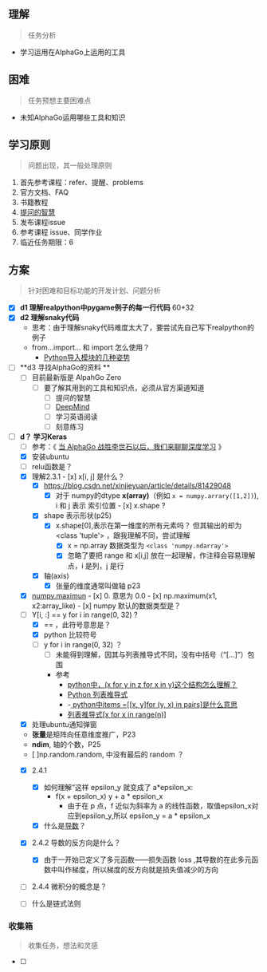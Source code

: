 ## 理解
> 任务分析

- 学习运用在AIphaGo上运用的工具



## 困难
> 任务预想主要困难点

- 未知AIphaGo运用哪些工具和知识



## 学习原则

> 问题出现，其一般处理原则

1. 首先参考课程：refer、提醒、problems
2. 官方文档、FAQ
3. 书籍教程
4. [提问的智慧](https://github.com/DebugUself/How-To-Ask-Questions-The-Smart-Way/blob/master/README-zh_CN.md)
5. 发布课程issue
6. 参考课程 issue、同学作业
7. 临近任务期限：6



## 方案
> 针对困难和目标功能的开发计划、问题分析

- [x] **d1 理解realpython中pygame例子的每一行代码** 60+32
- [x] **d2 理解snaky代码**
  - 思考：由于理解snaky代码难度太大了，要尝试先自己写下realpython的例子
  - from...import... 和 import 怎么使用？
    - [Python导入模块的几种姿势](https://codingpy.com/article/python-import-101/)
- [ ] **d3 寻找AIphaGo的资料 **
    - [ ] 目前最新版是 AlpahGo Zero
        - [ ] 要了解其用到的工具和知识点，必须从官方渠道知道
            - [ ] 提问的智慧
            - [ ] [DeepMind](https://deepmind.com)
            - [ ] 学习英语阅读
            - [ ] 刻意练习
- [ ] **d？ 学习Keras**
     - [ ] 参考：《 [当 AlphaGo 战胜李世石以后，我们来聊聊深度学习](https://www.infoq.cn/article/Lets-talk-about-deep-learning.) 》
     - [x] 安装ubuntu
     - [ ] relu函数是？
     - [x] 理解2.3.1
      - [x] x[i, j] 是什么？
        - [x] https://blog.csdn.net/xinjieyuan/article/details/81429048
          - [x] ​对于 numpy的dtype **x(array)**（例如 `x = numpy.arrary([1,2])`), i 和 j 表示 索引位置
      - [x] x.shape ?
        - [x] shape 表示形状(p25)
          - [x] x.shape[0],表示在第一维度的所有元素吗？ 但其输出的却为 <class 'tuple'> ，跟我理解不同，尝试理解
            - [x] x = np.array 数据类型为 `<class 'numpy.ndarray'>`
            - [x] 忽略了要把 range 和 x[i,j] 放在一起理解，作注释会容易理解点，i 是列，j 是行
        - [x] 轴(axis)
          - [x] 张量的维度通常叫做轴 p23
     - [x] [numpy.maximun](https://docs.scipy.org/doc/numpy/reference/generated/numpy.maximum.html)
      - [x] 0. 意思为 0.0
      - [x] np.maximum(x1, x2:array_like)
      - [x] numpy 默认的数据类型是？
     - [ ] Y[i, :] == y for i in range(0, 32) ?
          - [x] == ，此符号意思是？
          - [x] python 比较符号
          - [ ] y for i in range(0, 32) ？
            - [ ] 未能得到理解，因其与列表推导式不同，没有中括号（“[...]”）包围
            - 参考
              - [python中，(x for y in z for x in y)这个结构怎么理解？](https://blog.csdn.net/weixin_42427638/article/details/85261284)
              - [Python 列表推导式](https://www.runoob.com/note/15802)
              - -[ python中items =[[x, y]for (y, x) in pairs]是什么意思](https://ask.csdn.net/questions/652782)
              - [列表推导式[x for x in range(n)]](https://blog.csdn.net/liukai2918/article/details/80428441)
     - [x] 处理ubuntu通知弹窗
     - **张量**是矩阵向任意维度推广，P23
     - **ndim**, 轴的个数，P25
     - [ ]np.random.random, 中没有最后的 random ？ 
     - [x] 2.4.1
       - [x] 如何理解“这样 epsilon_y 就变成了 a*epsilon_x: 
         - f(x + epsilon_x) y + a * epsilon_x
           - 由于在 p 点，f 近似为斜率为 a 的线性函数，取值epsilon_x对应到epsilon_y,所以 epsilon_y = a * epsilon_x
       - [x] 什么是[导数](https://zh.wikipedia.org/wiki/%E5%AF%BC%E6%95%B0)？
     - [x] 2.4.2 导数的反方向是什么？
       - [x] 由于一开始已定义了多元函数——损失函数 loss ,其导数的在此多元函数中叫作梯度，所以梯度的反方向就是损失值减少的方向
     - [ ] 2.4.4 微积分的概念是？
     - [ ] 什么是链式法则


### 收集箱

> 收集任务，想法和灵感


- [ ] 